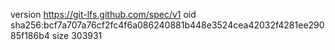 version https://git-lfs.github.com/spec/v1
oid sha256:bcf7a707a76cf2fc4f6a086240881b448e3524cea42032f4281ee29085f186b4
size 303931
